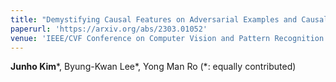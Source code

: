```yaml
---
title: "Demystifying Causal Features on Adversarial Examples and Causal Inoculation for Robust Network by Adversarial Instrumental Variable Regression"
paperurl: 'https://arxiv.org/abs/2303.01052'
venue: 'IEEE/CVF Conference on Computer Vision and Pattern Recognition (CVPR), 2023'
---
```

**Junho Kim**\*, Byung-Kwan Lee\*, Yong Man Ro (*: equally contributed)
